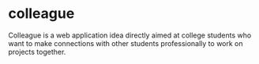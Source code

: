# colleague
Colleague is a web application idea directly aimed at college students who want to make connections with other students professionally to work on projects together.
